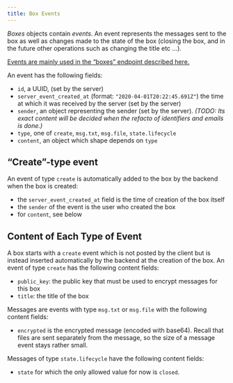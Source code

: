```yaml
---
title: Box Events
---
```


*Boxes* objects contain *events*.
An event represents the messages sent to the box
as well as changes made to the state of the box
(closing the box, and in the future other operations such as changing the title etc ...).

[Events are mainly used in the “boxes” endpoint described here.](/endpoints/boxes)

An event has the following fields:

- `id`, a UUID, (set by the server)
- `server_event_created_at` (format: `"2020-04-01T20:22:45.691Z"`)
  the time at which it was received by the server (set by the server)
- `sender`, an object representing the sender (set by the server). *(TODO: Its exact content will be decided when the refacto of identifiers and emails is done.)*
- `type`, one of `create`, `msg.txt`, `msg.file`, `state.lifecycle`
- `content`, an object which shape depends on `type`

## “Create”-type event

An event of type `create` is automatically added to the box by the backend
when the box is created:

- the `server_event_created_at` field is the time of creation of the box itself
- the `sender` of the event is the user who created the box
- for `content`, see below

## Content of Each Type of Event

A box starts with a `create` event
which is not posted by the client
but is instead inserted automatically by the backend
at the creation of the box.
An event of type `create` has the following content fields:

- `public_key`: the public key that must be used to encrypt messages for this box
- `title`: the title of the box

Messages are events with type `msg.txt` or `msg.file` with the following content fields:

- `encrypted` is the encrypted message (encoded with base64).
  Recall that files are sent separately from the message,
  so the size of a message event stays rather small.

Messages of type `state.lifecycle` have the following content fields:

- `state` for which the only allowed value for now is `closed`.